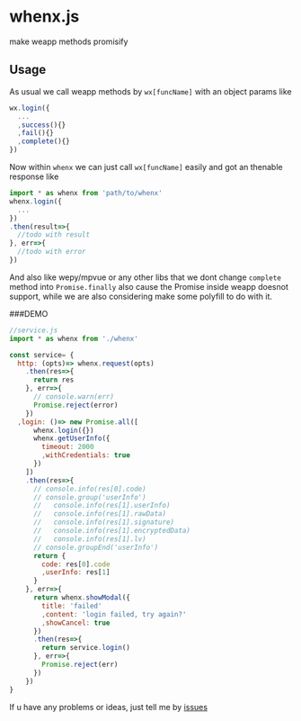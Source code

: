 # whenx.js
make weapp methods promisify

## Usage ##
As usual we call weapp methods by ``wx[funcName]`` with an object params like 
````javascript
wx.login({
  ...
  ,success(){}
  ,fail(){}
  ,complete(){}
})
````
Now within ``whenx`` we can just call ``wx[funcName]`` easily and got an thenable response like 
````javascript
import * as whenx from 'path/to/whenx'
whenx.login({
  ...
})
.then(result=>{
  //todo with result
}, err=>{
  //todo with error
})
````

And also like wepy/mpvue or any other libs that we dont change ``complete`` method into ``Promise.finally`` also cause the Promise inside weapp doesnot support, while we are also considering make some polyfill to do with it. 

###DEMO
````javascript
//service.js
import * as whenx from './whenx'

const service= {
  http: (opts)=> whenx.request(opts)
    .then(res=>{
      return res
    }, err=>{
      // console.warn(err)
      Promise.reject(error)
    })
  ,login: ()=> new Promise.all([
      whenx.login({})
      whenx.getUserInfo({
        timeout: 2000
        ,withCredentials: true
      })
    ])
    .then(res=>{
      // console.info(res[0].code)
      // console.group('userInfo')
      //   console.info(res[1].userInfo)
      //   console.info(res[1].rawData)
      //   console.info(res[1].signature)
      //   console.info(res[1].encryptedData)
      //   console.info(res[1].lv)
      // console.groupEnd('userInfo')
      return {
        code: res[0].code
        ,userInfo: res[1]
      }
    }, err=>{
      return whenx.showModal({
        title: 'failed'
        ,content: 'login failed, try again?'
        ,showCancel: true
      })
      .then(res=>{
        return service.login()
      }, err=>{
        Promise.reject(err)
      })
    })
}
````

If u have any problems or ideas, just tell me by [issues](https://github.com/cdll/whenx/issues/new)
